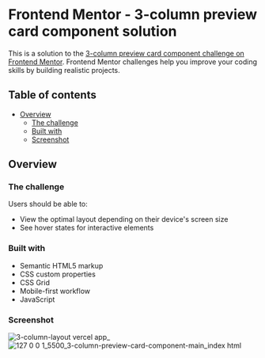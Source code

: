 # Frontend Mentor - 3-column preview card component solution

This is a solution to the [3-column preview card component challenge on Frontend Mentor](https://www.frontendmentor.io/challenges/3column-preview-card-component-pH92eAR2-). Frontend Mentor challenges help you improve your coding skills by building realistic projects. 

## Table of contents

- [Overview](#overview)
  - [The challenge](#the-challenge)
  - [Built with](#built-with)
  - [Screenshot](#screenshot)



## Overview

### The challenge

Users should be able to:

- View the optimal layout depending on their device's screen size
- See hover states for interactive elements

### Built with

- Semantic HTML5 markup
- CSS custom properties
- CSS Grid
- Mobile-first workflow
- JavaScript

### Screenshot
![3-column-layout vercel app_](https://user-images.githubusercontent.com/69897943/120891476-8438f100-c611-11eb-9378-5b84fb0f0955.png)
![127 0 0 1_5500_3-column-preview-card-component-main_index html](https://user-images.githubusercontent.com/69897943/120891539-d1b55e00-c611-11eb-8c5f-195085ec83ef.png)








